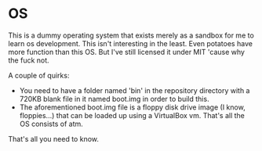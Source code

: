 # OS

This is a dummy operating system that exists merely as a sandbox
for me to learn os development. This isn't interesting in the least.
Even potatoes have more function than this OS. But I've still licensed
it under MIT 'cause why the fuck not.

A couple of quirks:
 - You need to have a folder named 'bin' in the repository directory
   with a 720KB blank file in it named boot.img in order to build this.
 - The aforementioned boot.img file is a floppy disk drive image (I know,
   floppies...) that can be loaded up using a VirtualBox vm. That's all
   the OS consists of atm.

That's all you need to know.